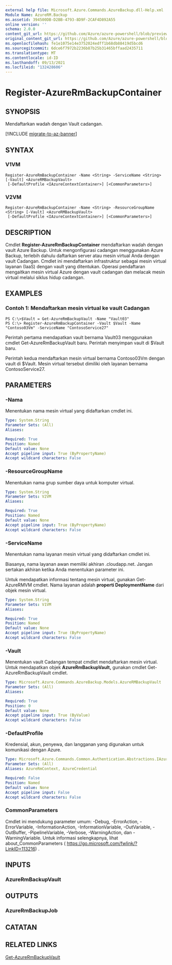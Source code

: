 ```yaml
---
external help file: Microsoft.Azure.Commands.AzureBackup.dll-Help.xml
Module Name: AzureRM.Backup
ms.assetid: 394500DB-D2BB-4793-8D9F-2CAF4D892A55
online version: ''
schema: 2.0.0
content_git_url: https://github.com/Azure/azure-powershell/blob/preview/src/ResourceManager/AzureBackup/Commands.AzureBackup/help/Register-AzureRmBackupContainer.md
original_content_git_url: https://github.com/Azure/azure-powershell/blob/preview/src/ResourceManager/AzureBackup/Commands.AzureBackup/help/Register-AzureRmBackupContainer.md
ms.openlocfilehash: fe1e1075e14e3752024edff1b68db88419d5bcd6
ms.sourcegitcommit: 6dce6f7972b2236b87b25b31465bffaad2435711
ms.translationtype: MT
ms.contentlocale: id-ID
ms.lasthandoff: 09/13/2021
ms.locfileid: "132428606"
---
```

# Register-AzureRmBackupContainer

## SYNOPSIS
Mendaftarkan wadah dengan Vault cadangan.

[!INCLUDE [migrate-to-az-banner](../../includes/migrate-to-az-banner.md)]

## SYNTAX

### V1VM
```
Register-AzureRmBackupContainer -Name <String> -ServiceName <String> [-Vault] <AzureRMBackupVault>
 [-DefaultProfile <IAzureContextContainer>] [<CommonParameters>]
```

### V2VM
```
Register-AzureRmBackupContainer -Name <String> -ResourceGroupName <String> [-Vault] <AzureRMBackupVault>
 [-DefaultProfile <IAzureContextContainer>] [<CommonParameters>]
```

## DESCRIPTION
Cmdlet **Register-AzureRmBackupContainer** mendaftarkan wadah dengan vault Azure Backup.
Untuk mengonfigurasi cadangan menggunakan Azure Backup, terlebih dahulu daftarkan server atau mesin virtual Anda dengan vault Cadangan.
Cmdlet ini mendaftarkan infrastruktur sebagai mesin virtual layanan (IaaS) dengan vault yang ditentukan.
Operasi pendaftaran mengaitkan mesin virtual Azure dengan vault cadangan dan melacak mesin virtual melalui siklus hidup cadangan.

## EXAMPLES

### Contoh 1: Mendaftarkan mesin virtual ke vault Cadangan
```
PS C:\>$Vault = Get-AzureRmBackupVault -Name "Vault03"
PS C:\> Register-AzureRmBackupContainer -Vault $Vault -Name "Contoso03Vm" -ServiceName "ContosoService27"
```

Perintah pertama mendapatkan vault bernama Vault03 menggunakan cmdlet Get-AzureRmBackupVault baru.
Perintah menyimpan vault di $Vault baru.

Perintah kedua mendaftarkan mesin virtual bernama Contoso03Vm dengan vault di $Vault.
Mesin virtual tersebut dimiliki oleh layanan bernama ContosoService27.

## PARAMETERS

### -Nama
Menentukan nama mesin virtual yang didaftarkan cmdlet ini.

```yaml
Type: System.String
Parameter Sets: (All)
Aliases: 

Required: True
Position: Named
Default value: None
Accept pipeline input: True (ByPropertyName)
Accept wildcard characters: False
```

### -ResourceGroupName
Menentukan nama grup sumber daya untuk komputer virtual.

```yaml
Type: System.String
Parameter Sets: V2VM
Aliases: 

Required: True
Position: Named
Default value: None
Accept pipeline input: True (ByPropertyName)
Accept wildcard characters: False
```

### -ServiceName
Menentukan nama layanan mesin virtual yang didaftarkan cmdlet ini.

Biasanya, nama layanan awan memiliki akhiran .cloudapp.net.
Jangan sertakan akhiran ketika Anda menentukan parameter ini.

Untuk mendapatkan informasi tentang mesin virtual, gunakan Get-AzureRMVM cmdlet.
Nama layanan adalah **properti DeploymentName** dari objek mesin virtual.

```yaml
Type: System.String
Parameter Sets: V1VM
Aliases: 

Required: True
Position: Named
Default value: None
Accept pipeline input: True (ByPropertyName)
Accept wildcard characters: False
```

### -Vault
Menentukan vault Cadangan tempat cmdlet mendaftarkan mesin virtual.
Untuk mendapatkan objek **AzureRmBackupVault,** gunakan cmdlet Get-AzureRmBackupVault cmdlet.

```yaml
Type: Microsoft.Azure.Commands.AzureBackup.Models.AzureRMBackupVault
Parameter Sets: (All)
Aliases: 

Required: True
Position: 0
Default value: None
Accept pipeline input: True (ByValue)
Accept wildcard characters: False
```

### -DefaultProfile
Kredensial, akun, penyewa, dan langganan yang digunakan untuk komunikasi dengan Azure.

```yaml
Type: Microsoft.Azure.Commands.Common.Authentication.Abstractions.IAzureContextContainer
Parameter Sets: (All)
Aliases: AzureRmContext, AzureCredential

Required: False
Position: Named
Default value: None
Accept pipeline input: False
Accept wildcard characters: False
```

### CommonParameters
Cmdlet ini mendukung parameter umum: -Debug, -ErrorAction, -ErrorVariable, -InformationAction, -InformationVariable, -OutVariable, -OutBuffer, -PipelineVariable, -Verbose, -WarningAction, dan -WarningVariable. Untuk informasi selengkapnya, lihat about_CommonParameters ( https://go.microsoft.com/fwlink/?LinkID=113216) .

## INPUTS

### AzureRmBackupVault

## OUTPUTS

### AzureRmBackupJob

## CATATAN

## RELATED LINKS

[Get-AzureRmBackupVault](./Get-AzureRmBackupVault.md)


